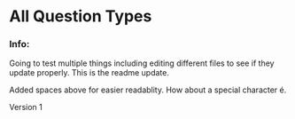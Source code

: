# All Question Types


### Info:

Going to test multiple things including editing different files to see if they update properly.  This is the readme update.

Added spaces above for easier readablity.  How about a special character é.

Version 1
